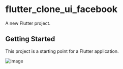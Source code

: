 # flutter_clone_ui_facebook

A new Flutter project.

## Getting Started

This project is a starting point for a Flutter application.

![image](https://user-images.githubusercontent.com/22630476/150346688-b8bdd72a-040d-46fa-a63d-a5c4ef3ab710.png)
